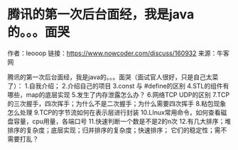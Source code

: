 # 腾讯的第一次后台面经，我是java的。。。面哭

作者：leooop
链接：https://www.nowcoder.com/discuss/160932
来源：牛客网

腾讯的第一次后台面经，我是java的。。。面哭（面试官人很好，只是自己太菜了）：
1.自我介绍；
2.介绍自己的项目
3.const 与 #define的区别
4.STL的组件有哪些，map的底层实现
5.发生了内存泄露怎么办？
6.网络TCP UDP的区别
7.TCP的三次握手，四次挥手；为什么不是二次握手；为什么需要四次挥手
8.粘包现象怎么处理
9.TCP的字节流如何在表示层进行封装
10.LInux常用命令，如何查看磁盘容量，cpu用量，各端口号
11.快速判断一个数是不是2的n次
12.有几大排序；堆排序的复杂度；底层实现；归并排序的复杂度；快速排序；  它们的稳定性；需不需要打乱？
